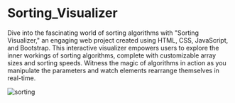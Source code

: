 # Sorting_Visualizer
Dive into the fascinating world of sorting algorithms with "Sorting Visualizer," an engaging web project created using HTML, CSS, JavaScript, and Bootstrap. This interactive visualizer empowers users to explore the inner workings of sorting algorithms, complete with customizable array sizes and sorting speeds. Witness the magic of algorithms in action as you manipulate the parameters and watch elements rearrange themselves in real-time.

![sorting](https://github.com/rathore-2002/Sorting_Visualizer/assets/92203739/d093eb11-049e-41f1-ac02-f44a7191cb97)

